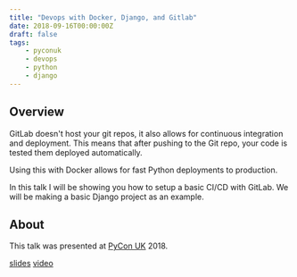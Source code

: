 ```yaml
---
title: "Devops with Docker, Django, and Gitlab"
date: 2018-09-16T00:00:00Z
draft: false
tags:
    - pyconuk
    - devops
    - python
    - django
---
```


## Overview

GitLab doesn't host your git repos, it also allows for continuous integration and deployment. This means that after pushing to the Git repo, your code is tested them deployed automatically.

Using this with Docker allows for fast Python deployments to production.

In this talk I will be showing you how to setup a basic CI/CD with GitLab. We will be making a basic Django project as an example.

## About

This talk was presented at [PyCon UK](https://pyconuk.org) 2018.

[slides](https://pyconuk18.lukespademan.com/)
[video](https://www.youtube.com/watch?v=17Kv1umL1M4)
